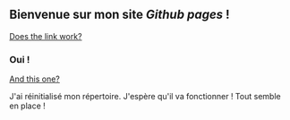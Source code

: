 ## Bienvenue sur mon site *Github pages* !

[Does the link work?](fichier_RStudio.html)

### Oui !

[And this one?](fichier_RStudio.Rmd)

J'ai réinitialisé mon répertoire. J'espère qu'il va fonctionner !
Tout semble en place !
